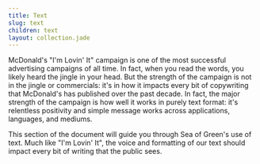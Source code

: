 ```yaml
---
title: Text
slug: text
children: text
layout: collection.jade
---
```


McDonald's "I'm Lovin' It" campaign is one of the most successful advertising campaigns of all time. In fact, when you read the words, you likely heard the jingle in your head. But the strength of the campaign is not in the jingle or commercials: it's in how it impacts every bit of copywriting that McDonald's has published over the past decade. In fact, the major strength of the campaign is how well it works in purely text format: it's relentless positivity and simple message works across applications, languages, and mediums.

This section of the document will guide you through Sea of Green's use of text. Much like "I'm Lovin' It", the voice and formatting of our text should impact every bit of writing that the public sees.
